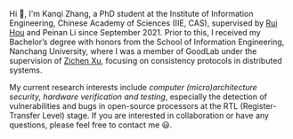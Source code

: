 Hi 👋, I'm Kanqi Zhang, a PhD student at the Institute of Information Engineering, Chinese Academy of Sciences (IIE, CAS), supervised by [Rui Hou](https://people.ucas.ac.cn/~hourui) and Peinan Li since September 2021. 
Prior to this, I received my Bachelor’s degree with honors from the School of Information Engineering, Nanchang University, where I was a member of GoodLab under the supervision of [Zichen Xu](https://good.ncu.edu.cn/~xuz/), focusing on consistency protocols in distributed systems.


My current research interests include _computer (micro)architecture security, hardware verification and testing_, especially the detection of vulnerabilities and bugs in open-source processors at the RTL (Register-Transfer Level) stage.
If you are interested in collaboration or have any questions, please feel free to contact me 😃.





